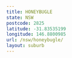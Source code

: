 ```yaml
---
title: HONEYBUGLE
state: NSW
postcode: 2825
latitude: -31.83535199
longitude: 146.8800985
url: /nsw/honeybugle/
layout: suburb
---
```

